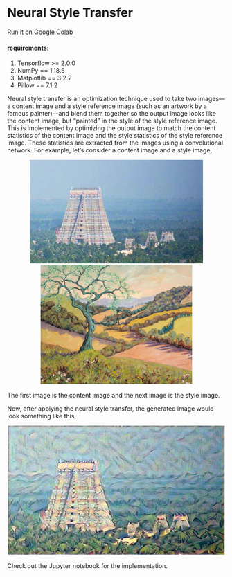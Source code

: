 # **Neural Style Transfer**
[Run it on Google Colab](https://colab.research.google.com/github/Prasanna2000/NeuralStyleTransfer/blob/master/Neural_Style_Transfer.ipynb)
#### requirements:
1. Tensorflow >= 2.0.0
2. NumPy == 1.18.5
3. Matplotlib == 3.2.2
3. Pillow == 7.1.2

Neural style transfer is an optimization technique used to take two images—a content image and a style reference image (such as an artwork by a famous painter)—and blend them together so the output image looks like the content image, but “painted” in the style of the style reference image.
This is implemented by optimizing the output image to match the content statistics of the content image and the style statistics of the style reference image. These statistics are extracted from the images using a convolutional network.
For example, let’s consider a content image and a style image,

<center><img src="content.jpg" alt="content" width="400"/> <img src="style.jpg" alt="style" width="350"/><br></center>

The first image is the content image and the next image is the style image.

Now, after applying the neural style transfer, the generated image would look something like this,
<center><img src="generated.jpg" alt="content"/></center>

Check out the Jupyter notebook for the implementation.
